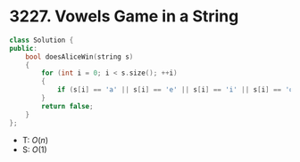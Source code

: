 # 3227. Vowels Game in a String

```cpp
class Solution {
public:
    bool doesAliceWin(string s)
    {
        for (int i = 0; i < s.size(); ++i)
        {
            if (s[i] == 'a' || s[i] == 'e' || s[i] == 'i' || s[i] == 'o' || s[i] == 'u') return true;
        }
        return false;
    }
};
```

- T: $O(n)$
- S: $O(1)$
